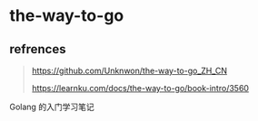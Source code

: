 # the-way-to-go

## refrences

> https://github.com/Unknwon/the-way-to-go_ZH_CN
>
> https://learnku.com/docs/the-way-to-go/book-intro/3560

Golang 的入门学习笔记
